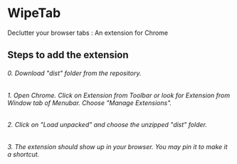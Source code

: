 # WipeTab
Declutter your browser tabs : An extension for Chrome


## Steps to add the extension

###### 0. Download "dist" folder from the repository.
###### 1. Open Chrome. Click on Extension from Toolbar or look for Extension from Window tab of Menubar. Choose "Manage Extensions".
###### 2. Click on "Load unpacked" and choose the unzipped "dist" folder.
###### 3. The extension should show up in your browser. You may pin it to make it a shortcut.
